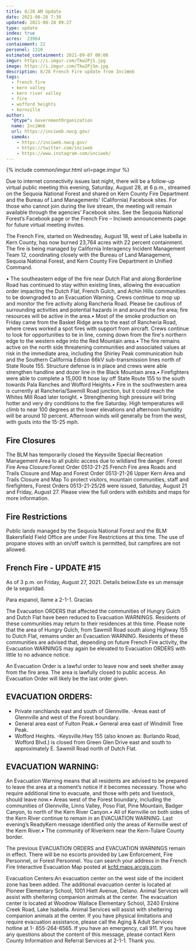 ```yaml
---
title: 8/28 AM Update
date: 2021-08-28 7:30
updated: 2021-08-28 09:27
type: update
index: true
acres: 	23964
containment: 22
personel: 1310
estimated_containment: 2021-09-07 00:00
imgur: https://i.imgur.com/Tkw2PjS.jpg
image: https://i.imgur.com/Tkw2PjSm.jpg
description: 8/28 French Fire update from InciWeb
tags:
  - french fire
  - kern valley
  - kern river valley
  - fire
  - wofford heights
  - kernville
author:
  "@type": GovernmentOrganization
  name: InciWeb
  url: https://inciweb.nwcg.gov/
  sameAs:
    - https://inciweb.nwcg.gov/
    - https://twitter.com/inciweb
    - https://www.instagram.com/inciweb/
---
```

{% include common/imgur.html url=page.imgur %}

Due to internet connectivity issues last night, there will be a follow-up virtual public meeting this evening, Saturday, August 28, at 6 p.m., streamed on the Sequoia National Forest and shared on Kern County Fire Department and the Bureau of Land Managements' (California) Facebook sites. For those who cannot join during the live stream, the meeting will remain available through the agencies’ Facebook sites. See the Sequoia National Forest’s Facebook page or the French Fire – Inciweb announcements page for future virtual meeting invites.  

The French Fire, started on Wednesday, August 18, west of Lake Isabella in Kern County, has now burned 23,764       acres with 22 percent containment. The fire is being managed by California Interagency Incident Management Team 12, coordinating closely with the Bureau of Land Management, Sequoia National Forest, and Kern County Fire Department in Unified Command.

• The southeastern edge of the fire near Dutch Flat and along Borderline Road has continued to stay within existing lines, allowing the evacuation order impacting the Dutch Flat, French Gulch, and Achin Hills communities to be downgraded to an Evacuation Warning. Crews continue to mop up and monitor the fire activity along Rancheria Road. Please be cautious  of surrounding activities and potential hazards in and around the fire area; fire resources will be active in the area.• Most of the smoke production on Friday came from the Basket Ridge area to the east of Rancheria Road, where crews worked a spot fires with support from aircraft.  Crews continue to look for opportunities to tie in line, coming down from the fire's northern edge to the western edge into the Red Mountain area.• The fire remains active on the north side threatening communities and associated values at risk in the immediate area, including the Shirley Peak communication hub and the Southern California Edison 66kV  sub-transmission lines north of State Route 155. Structure defense is in place and crews were able strengthen handline and dozer line in the Black Mountain area.• Firefighters were able to complete a 15,000 ft hose lay off State Route 155 to the south towards Pala Ranches and Wofford Heights.• Fire in the southwestern area is currently at Rancheria/Sawmill Road junction, but it could reach the Whites Mill Road later tonight. • Strengthening high pressure will bring hotter and very dry conditions to the fire Saturday. High temperatures will climb to near 100 degrees at the lower elevations and afternoon humidity will be around 10 percent. Afternoon winds will generally be from the west, with gusts into the 15-25 mph.

## Fire Closures
The BLM has temporarily closed the Keysville Special Recreation Management Area to all public access due to wildland fire danger.
Forest Fire Area Closure:Forest Order 0513-21-25 French Fire area Roads and Trails Closure and Map and Forest Order 0513-21-26 Upper Kern Area and Trails Closure and Map  To protect visitors, mountain communities, staff and firefighters, Forest Orders 0513-21-25/26 were issued, Saturday, August 21 and Friday, August 27. Please view the full orders with exhibits and maps for more information.

## Fire Restrictions
Public lands managed by the Sequoia National Forest and the BLM Bakersfield Field Office are under Fire Restrictions at this time. The use of propane stoves with an on/off switch is permitted, but campfires are not allowed.

## French Fire - UPDATE #15
As of 3 p.m. on Friday, August 27, 2021. Details below.Este es un mensaje de la seguridad.

Para espanol, llame a 2-1-1. Gracias

The Evacuation ORDERS that affected the communities of Hungry Gulch and Dutch Flat have been reduced to Evacuation WARNINGS. Residents of these communities may return to their residences at this time. Please note that the area of Hungry Gulch, from Sawmill Road south along Highway 155 to Dutch Flat, remains under an Evacuation WARNING. Residents of these communities are advised that, depending on future French Fire activity, the Evacuation WARNINGS may again be elevated to Evacuation ORDERS with little to no advance notice.

An Evacuation Order is a lawful order to leave now and seek shelter away from the fire area. The area is lawfully closed to public access. An Evacuation Order will likely be the last order given.

## EVACUATION ORDERS:
- Private ranchlands east and south of Glennville.
-Areas east of Glennville and west of the Forest boundary.
- General area east of Fulton Peak.• General area east of Windmill Tree Peak.
- Wofford Heights.
-Keysville.Hwy 155 (also known as: Burlando Road, Wofford Blvd.) is closed from Green Glen Drive east and south to approximately E. Sawmill Road north of Dutch Flat.

## EVACUATION WARNING:
An Evacuation Warning means that all residents are advised to be prepared to leave the area at a moment’s notice if it becomes necessary. Those who require additional time to evacuate, and those with pets and livestock, should leave now.• Areas west of the Forest boundary, including the communities of Glennville, Linns Valley, Poso Flat, Pine Mountain, Badger Canyon, to north of the Kern River Canyon.• All of Kernville on both sides of the Kern River continue to remain in an EVACUATION WARNING. Last evening’s ReadyKern message identified only the areas of Kernville west of the Kern River.• The community of Riverkern near the Kern-Tulare County border.

The previous EVACUATION ORDERS and EVACUATION WARNINGS remain in effect. There will be no escorts provided by Law Enforcement, Fire Personnel, or Forest Personnel. You can search your address in the French Fire Interactive Evacuation Map posted at [kcfd.maps.arcgis.com](https://kcfd.maps.arcgis.com/apps/instant/interactivelegend/index.html?appid=cd18207578044581a9a9a1255fc88417).

Evacuation Centers:An evacuation center on the west side of the incident zone has been added. The additional evacuation center is located at Pioneer Elementary School, 1001 Hiett Avenue, Delano. Animal Services will assist with sheltering companion animals at the center. The evacuation center is located at Woodrow Wallace Elementary School, 3240 Erskine Creek Road, Lake Isabella. Animal Services will assist with sheltering companion animals at the center. If you have physical limitations and require evacuation assistance, please call the Aging & Adult Services hotline at 1- 855-264-6565. If you have an emergency, call 911. If you have any questions about the content of this message, please contact Kern County Information and Referral Services at 2-1-1. Thank you.
